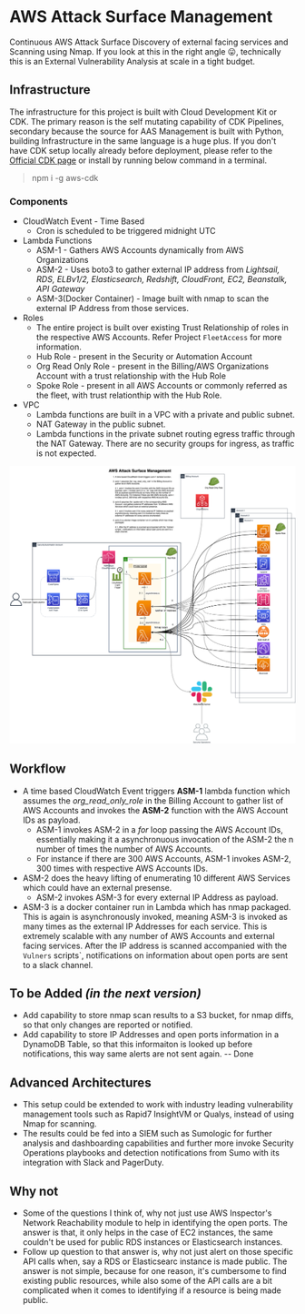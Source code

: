# AWS Attack Surface Management
Continuous AWS Attack Surface Discovery of external facing services and Scanning using Nmap. If you look at this in the right angle :stuck_out_tongue:, technically this is an External Vulnerability Analysis at scale in a tight budget.

## Infrastructure
The infrastructure for this project is built with Cloud Development Kit or CDK. The primary reason is the self mutating capability of CDK Pipelines, secondary because the source for AAS Management is built with Python, building Infrastructure in the same language is a huge plus. If you don't have CDK setup locally already before deployment, please refer to the [Official CDK page](https://github.com/aws/aws-cdk) or install by running below command in a terminal.
> npm i -g aws-cdk 

### Components
* CloudWatch Event - Time Based
    * Cron is scheduled to be triggered midnight UTC
* Lambda Functions
    * ASM-1 - Gathers AWS Accounts dynamically from AWS Organizations
	* ASM-2 - Uses boto3 to gather external IP address from _Lightsail, RDS, ELBv1/2, Elasticsearch, Redshift, CloudFront, EC2, Beanstalk, API Gateway_
	* ASM-3(Docker Container) - Image built with nmap to scan the external IP Address from those services.
* Roles
    * The entire project is built over existing Trust Relationship of roles in the respective AWS Accounts. Refer Project `FleetAccess` for more information.
	* Hub Role - present in the Security or Automation Account
	* Org Read Only Role - present in the Billing/AWS Organizations Account with a trust relationship with the Hub Role
	* Spoke Role - present in all AWS Accounts or commonly referred as the fleet, with trust relationthip with the Hub Role.
* VPC
    * Lambda functions are built in a VPC with a private and public subnet.
	* NAT Gateway in the public subnet.
	* Lambda functions in the private subnet routing egress traffic through the NAT Gateway. There are no security groups for ingress, as traffic is not expected.

![CDK Pipelines to deploy the infrastructure for AWS Attack Surface Management](AWS_Attack_Surface_Management.png)

## Workflow
* A time based CloudWatch Event triggers **ASM-1** lambda function which assumes the _org_read_only_role_ in the Billing Account to gather list of AWS Accounts and invokes the **ASM-2** function with the AWS Account IDs as payload.
    * ASM-1 invokes ASM-2 in a _for_ loop passing the AWS Account IDs, essentially making it a asynchronuous invocation of the ASM-2 the n number of times the number of AWS Accounts.
	* For instance if there are 300 AWS Accounts, ASM-1 invokes ASM-2, 300 times with respective AWS Accounts IDs.
* ASM-2 does the heavy lifting of enumerating 10 different AWS Services which could have an external presense.
    * ASM-2 invokes ASM-3 for every external IP Address as payload. 
* ASM-3 is a docker container run in Lambda which has nmap packaged. This is again is asynchronously invoked, meaning ASM-3 is invoked as many times as the external IP Addresses for each service. This is extremely scalable with any number of AWS Accounts and external facing services. After the IP address is scanned accompanied with the `Vulners` scripts`, notifications on information about open ports are sent to a slack channel.


## To be Added _(in the next version)_
* Add capability to store nmap scan results to a S3 bucket, for nmap diffs, so that only changes are reported or notified.
* Add capability to store IP Addresses and open ports information in a DynamoDB Table, so that this informaiton is looked up before notifications, this way same alerts are not sent again. -- Done

## Advanced Architectures
* This setup could be extended to work with industry leading vulnerability management tools such as Rapid7 InsightVM or Qualys, instead of using Nmap for scanning.
* The results could be fed into a SIEM such as Sumologic for further analysis and dashboarding capabilities and further more invoke Security Operations playbooks and detection notifications from Sumo with its integration with Slack and PagerDuty.

## Why not
* Some of the questions I think of, why not just use AWS Inspector's Network Reachability module to help in identifying the open ports. 
The answer is that, it only helps in the case of EC2 instances, the same couldn't be used for public RDS instances or Elasticsearch instances.
* Follow up question to that answer is, why not just alert on those specific API calls when, say a RDS or Elasticsearc instance is made public. 
The answer is not simple, because for one reason, it's cumbersome to find existing public resources, while also some of the API calls are a bit complicated when it comes to identifying if a resource is being made public.